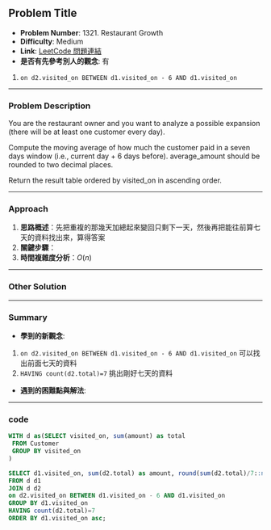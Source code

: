 ## Problem Title

- **Problem Number**:  1321. Restaurant Growth
- **Difficulty**: Medium
- **Link**: [LeetCode 問題連結](https://leetcode.com/problems/restaurant-growth/description/?envType=study-plan-v2&envId=top-sql-50)
- **是否有先參考別人的觀念**: 有
1. `on d2.visited_on BETWEEN d1.visited_on - 6 AND d1.visited_on`
---

### Problem Description

You are the restaurant owner and you want to analyze a possible expansion (there will be at least one customer every day).

Compute the moving average of how much the customer paid in a seven days window (i.e., current day + 6 days before). average_amount should be rounded to two decimal places.

Return the result table ordered by visited_on in ascending order.

---

### Approach

1. **思路概述**：先把重複的那幾天加總起來變回只剩下一天，然後再把能往前算七天的資料找出來，算得答案
2. **關鍵步驟**：
3. **時間複雜度分析**：$O(n)$

---

### Other Solution


---
### Summary

- **學到的新觀念**: 
1. `on d2.visited_on BETWEEN d1.visited_on - 6 AND d1.visited_on` 可以找出前面七天的資料
2. `HAVING count(d2.total)=7` 挑出剛好七天的資料
- **遇到的困難點與解法**:

---

### code
```sql
WITH d as(SELECT visited_on, sum(amount) as total
 FROM Customer
 GROUP BY visited_on
)

SELECT d1.visited_on, sum(d2.total) as amount, round(sum(d2.total)/7::numeric,2) as average_amount
FROM d d1
JOIN d d2
on d2.visited_on BETWEEN d1.visited_on - 6 AND d1.visited_on
GROUP BY d1.visited_on
HAVING count(d2.total)=7
ORDER BY d1.visited_on asc;
```